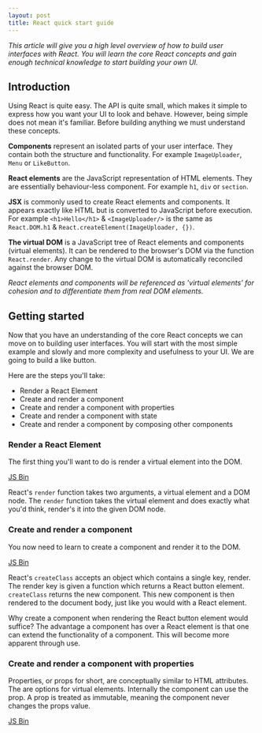 ```yaml
---
layout: post
title: React quick start guide
---
```


*This article will give you a high level overview of how to build user interfaces with React. You will learn the core React concepts and gain enough technical knowledge to start building your own UI.*

## Introduction

Using React is quite easy. The API is quite small, which makes it simple to express how you want your UI to look and behave. However, being simple does not mean it's familiar. Before building anything we must understand these concepts.

**Components** represent an isolated parts of your user interface. They contain both the structure and functionality. For example `ImageUploader`, `Menu` or `LikeButton`.

**React elements** are the JavaScript representation of HTML elements. They are essentially behaviour-less component. For example `h1`, `div` or `section`.

**JSX** is commonly used to create React elements and components. It appears exactly like HTML but is converted to JavaScript before execution. For example `<h1>Hello</h1>` & `<ImageUploader/>` is the same as `React.DOM.h1` & `React.createElement(ImageUploader, {})`.

**The virtual DOM** is a JavaScript tree of React elements and components (virtual elements). It can be rendered to the browser's DOM via the function `React.render`. Any change to the virtual DOM is automatically reconciled against the browser DOM.

*React elements and components will be referenced as 'virtual elements' for cohesion and to differentiate them from real DOM elements.*

## Getting started

Now that you have an understanding of the core React concepts we can move on to building user interfaces. You will start with the most simple example and slowly and more complexity and usefulness to your UI. We are going to build a like button.

Here are the steps you'll take:

- Render a React Element
- Create and render a component
- Create and render a component with properties
- Create and render a component with state
- Create and render a component by composing other components

### Render a React Element

The first thing you'll want to do is render a virtual element into the DOM.

<a class="jsbin-embed" href="http://jsbin.com/yolahu/1/embed?js,output">JS Bin</a><script src="http://static.jsbin.com/js/embed.js"></script>

React's `render` function takes two arguments, a virtual element and a DOM node. The `render` function takes the virtual element and does exactly what you'd think, render's it into the given DOM node.

### Create and render a component

You now need to learn to create a component and render it to the DOM.

<a class="jsbin-embed" href="http://jsbin.com/kinute/1/embed?js,output">JS Bin</a><script src="http://static.jsbin.com/js/embed.js"></script>

React's `createClass` accepts an object which contains a single key, render. The render key is given a function which returns a React button element. `createClass` returns the new component. This new component is then rendered to the document body, just like you would with a React element.

Why create a component when rendering the React button element would suffice? The advantage a component has over a React element is that one can extend the functionality of a component. This will become more apparent through use.

### Create and render a component with properties

Properties, or props for short, are conceptually similar to HTML attributes. The are options for virtual elements. Internally the component can use the prop. A prop is treated as immutable, meaning the component never changes the props value.

<a class="jsbin-embed" href="http://jsbin.com/dufecu/1/embed?js,output">JS Bin</a><script src="http://static.jsbin.com/js/embed.js"></script>
